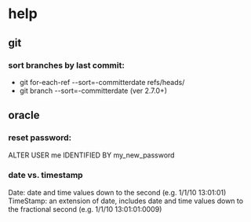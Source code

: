 # help

## git
### sort branches by last commit:

* git for-each-ref --sort=-committerdate refs/heads/
* git branch --sort=-committerdate    (ver 2.7.0+)

## oracle
### reset password:
ALTER USER me IDENTIFIED BY my_new_password

### date vs. timestamp
Date: date and time values down to the second (e.g. 1/1/10 13:01:01)
TimeStamp: an extension of date, includes date and time values down to the fractional second (e.g. 1/1/10 13:01:01:0009)

